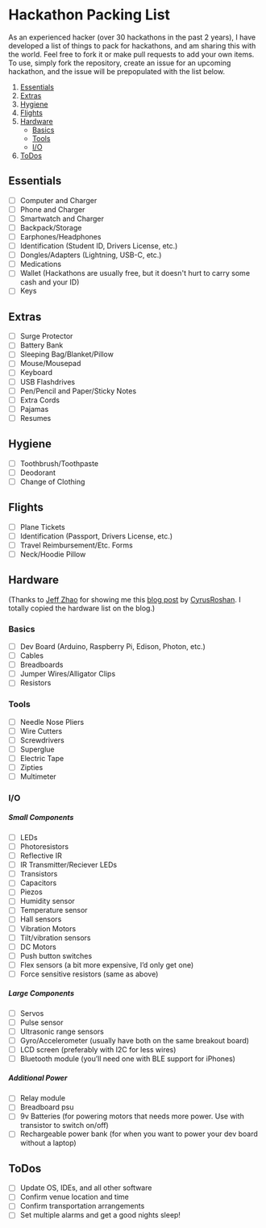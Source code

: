 # Hackathon Packing List

As an experienced hacker (over 30 hackathons in the past 2 years), I have developed a list of things to pack for hackathons, and am sharing this with the world. Feel free to fork it or make pull requests to add your own items. To use, simply fork the repository, create an issue for an upcoming hackathon, and the issue will be prepopulated with the list below.

1. [Essentials](#essentials)
2. [Extras](#extras)
3. [Hygiene](#hygiene)
4. [Flights](#flights)
5. [Hardware](#hardware)
	- [Basics](#basics)
	- [Tools](#tools)
	- [I/O](#io)
6. [ToDos](#todos)

## Essentials
- [ ] Computer and Charger
- [ ] Phone and Charger
- [ ] Smartwatch and Charger
- [ ] Backpack/Storage
- [ ] Earphones/Headphones
- [ ] Identification (Student ID, Drivers License, etc.)
- [ ] Dongles/Adapters (Lightning, USB-C, etc.)
- [ ] Medications
- [ ] Wallet (Hackathons are usually free, but it doesn't hurt to carry some cash and your ID)
- [ ] Keys 

## Extras
- [ ] Surge Protector
- [ ] Battery Bank
- [ ] Sleeping Bag/Blanket/Pillow
- [ ] Mouse/Mousepad
- [ ] Keyboard
- [ ] USB Flashdrives
- [ ] Pen/Pencil and Paper/Sticky Notes
- [ ] Extra Cords
- [ ] Pajamas
- [ ] Resumes

## Hygiene
- [ ] Toothbrush/Toothpaste
- [ ] Deodorant
- [ ] Change of Clothing

## Flights
- [ ] Plane Tickets
- [ ] Identification (Passport, Drivers License, etc.)
- [ ] Travel Reimbursement/Etc. Forms
- [ ] Neck/Hoodie Pillow

## Hardware
(Thanks to [Jeff Zhao](https://github.com/jzhao9512) for showing me this [blog post](http://blog.cyrusroshan.com/2016/01/02/a-hardware-hackers-kit) by [CyrusRoshan](https://github.com/CyrusRoshan). I totally copied the hardware list on the blog.)

### Basics
- [ ] Dev Board (Arduino, Raspberry Pi, Edison, Photon, etc.)
- [ ] Cables
- [ ] Breadboards
- [ ] Jumper Wires/Alligator Clips
- [ ] Resistors

### Tools
- [ ] Needle Nose Pliers
- [ ] Wire Cutters
- [ ] Screwdrivers
- [ ] Superglue
- [ ] Electric Tape
- [ ] Zipties
- [ ] Multimeter

### I/O

##### Small Components
- [ ] LEDs
- [ ] Photoresistors
- [ ] Reflective IR
- [ ] IR Transmitter/Reciever LEDs
- [ ] Transistors
- [ ] Capacitors
- [ ] Piezos
- [ ] Humidity sensor
- [ ] Temperature sensor
- [ ] Hall sensors
- [ ] Vibration Motors
- [ ] Tilt/vibration sensors
- [ ] DC Motors
- [ ] Push button switches
- [ ] Flex sensors (a bit more expensive, I’d only get one)
- [ ] Force sensitive resistors (same as above)

##### Large Components
- [ ] Servos
- [ ] Pulse sensor
- [ ] Ultrasonic range sensors
- [ ] Gyro/Accelerometer (usually have both on the same breakout board)
- [ ] LCD screen (preferably with I2C for less wires)
- [ ] Bluetooth module (you’ll need one with BLE support for iPhones)

##### Additional Power
- [ ] Relay module
- [ ] Breadboard psu
- [ ] 9v Batteries (for powering motors that needs more power. Use with transistor to switch on/off)
- [ ] Rechargeable power bank (for when you want to power your dev board without a laptop)

## ToDos
- [ ] Update OS, IDEs, and all other software
- [ ] Confirm venue location and time
- [ ] Confirm transportation arrangements
- [ ] Set multiple alarms and get a good nights sleep!
